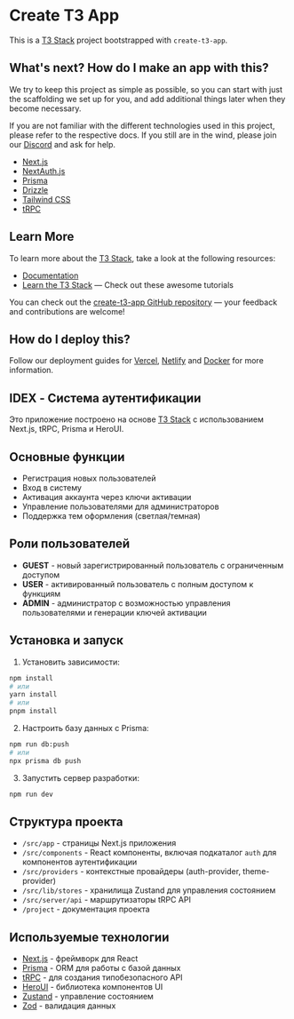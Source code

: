 # Create T3 App

This is a [T3 Stack](https://create.t3.gg/) project bootstrapped with `create-t3-app`.

## What's next? How do I make an app with this?

We try to keep this project as simple as possible, so you can start with just the scaffolding we set up for you, and add additional things later when they become necessary.

If you are not familiar with the different technologies used in this project, please refer to the respective docs. If you still are in the wind, please join our [Discord](https://t3.gg/discord) and ask for help.

- [Next.js](https://nextjs.org)
- [NextAuth.js](https://next-auth.js.org)
- [Prisma](https://prisma.io)
- [Drizzle](https://orm.drizzle.team)
- [Tailwind CSS](https://tailwindcss.com)
- [tRPC](https://trpc.io)

## Learn More

To learn more about the [T3 Stack](https://create.t3.gg/), take a look at the following resources:

- [Documentation](https://create.t3.gg/)
- [Learn the T3 Stack](https://create.t3.gg/en/faq#what-learning-resources-are-currently-available) — Check out these awesome tutorials

You can check out the [create-t3-app GitHub repository](https://github.com/t3-oss/create-t3-app) — your feedback and contributions are welcome!

## How do I deploy this?

Follow our deployment guides for [Vercel](https://create.t3.gg/en/deployment/vercel), [Netlify](https://create.t3.gg/en/deployment/netlify) and [Docker](https://create.t3.gg/en/deployment/docker) for more information.

## IDEX - Система аутентификации

Это приложение построено на основе [T3 Stack](https://create.t3.gg/) с использованием Next.js, tRPC, Prisma и HeroUI.

## Основные функции

- Регистрация новых пользователей
- Вход в систему
- Активация аккаунта через ключи активации
- Управление пользователями для администраторов
- Поддержка тем оформления (светлая/темная)

## Роли пользователей

- **GUEST** - новый зарегистрированный пользователь с ограниченным доступом
- **USER** - активированный пользователь с полным доступом к функциям
- **ADMIN** - администратор с возможностью управления пользователями и генерации ключей активации

## Установка и запуск

1. Установить зависимости:
```bash
npm install
# или
yarn install
# или
pnpm install
```

2. Настроить базу данных с Prisma:
```bash
npm run db:push
# или
npx prisma db push
```

3. Запустить сервер разработки:
```bash
npm run dev
```

## Структура проекта

- `/src/app` - страницы Next.js приложения
- `/src/components` - React компоненты, включая подкаталог `auth` для компонентов аутентификации
- `/src/providers` - контекстные провайдеры (auth-provider, theme-provider)
- `/src/lib/stores` - хранилища Zustand для управления состоянием
- `/src/server/api` - маршрутизаторы tRPC API
- `/project` - документация проекта

## Используемые технологии

- [Next.js](https://nextjs.org) - фреймворк для React
- [Prisma](https://prisma.io) - ORM для работы с базой данных
- [tRPC](https://trpc.io) - для создания типобезопасного API
- [HeroUI](https://heroui.dev) - библиотека компонентов UI
- [Zustand](https://zustand-demo.pmnd.rs/) - управление состоянием
- [Zod](https://zod.dev/) - валидация данных
